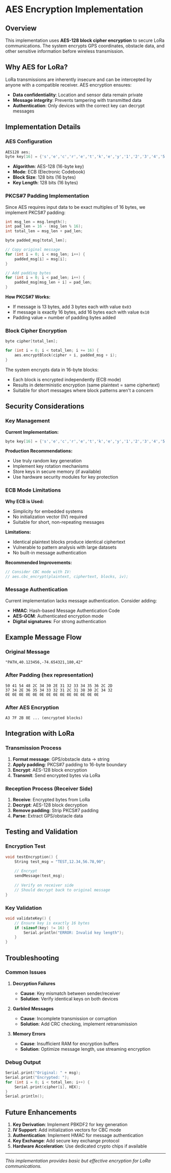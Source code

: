 # AES Encryption Implementation

## Overview

This implementation uses **AES-128 block cipher encryption** to secure LoRa communications. The system encrypts GPS coordinates, obstacle data, and other sensitive information before wireless transmission.

## Why AES for LoRa?

LoRa transmissions are inherently insecure and can be intercepted by anyone with a compatible receiver. AES encryption ensures:
- **Data confidentiality**: Location and sensor data remain private
- **Message integrity**: Prevents tampering with transmitted data
- **Authentication**: Only devices with the correct key can decrypt messages

## Implementation Details

### AES Configuration

```cpp
AES128 aes;
byte key[16] = {'s','e','c','r','e','t','k','e','y','1','2','3','4','5','6','7'};
```

- **Algorithm**: AES-128 (16-byte key)
- **Mode**: ECB (Electronic Codebook)
- **Block Size**: 128 bits (16 bytes)
- **Key Length**: 128 bits (16 bytes)

### PKCS#7 Padding Implementation

Since AES requires input data to be exact multiples of 16 bytes, we implement PKCS#7 padding:

```cpp
int msg_len = msg.length();
int pad_len = 16 - (msg_len % 16);
int total_len = msg_len + pad_len;

byte padded_msg[total_len];

// Copy original message
for (int i = 0; i < msg_len; i++) {
    padded_msg[i] = msg[i];
}

// Add padding bytes
for (int i = 0; i < pad_len; i++) {
    padded_msg[msg_len + i] = pad_len;
}
```

**How PKCS#7 Works:**
- If message is 13 bytes, add 3 bytes each with value `0x03`
- If message is exactly 16 bytes, add 16 bytes each with value `0x10`
- Padding value = number of padding bytes added

### Block Cipher Encryption

```cpp
byte cipher[total_len];

for (int i = 0; i < total_len; i += 16) {
    aes.encryptBlock(cipher + i, padded_msg + i);
}
```

The system encrypts data in 16-byte blocks:
- Each block is encrypted independently (ECB mode)
- Results in deterministic encryption (same plaintext = same ciphertext)
- Suitable for short messages where block patterns aren't a concern

## Security Considerations

### Key Management

**Current Implementation:**
```cpp
byte key[16] = {'s','e','c','r','e','t','k','e','y','1','2','3','4','5','6','7'};
```

**Production Recommendations:**
- Use truly random key generation
- Implement key rotation mechanisms
- Store keys in secure memory (if available)
- Use hardware security modules for key protection

### ECB Mode Limitations

**Why ECB is Used:**
- Simplicity for embedded systems
- No initialization vector (IV) required
- Suitable for short, non-repeating messages

**Limitations:**
- Identical plaintext blocks produce identical ciphertext
- Vulnerable to pattern analysis with large datasets
- No built-in message authentication

**Recommended Improvements:**
```cpp
// Consider CBC mode with IV:
// aes.cbc_encrypt(plaintext, ciphertext, blocks, iv);
```

### Message Authentication

Current implementation lacks message authentication. Consider adding:
- **HMAC**: Hash-based Message Authentication Code
- **AES-GCM**: Authenticated encryption mode
- **Digital signatures**: For strong authentication


## Example Message Flow

### Original Message
```
"PATH,40.123456,-74.654321,180,42"
```

### After Padding (hex representation)
```
50 41 54 48 2C 34 30 2E 31 32 33 34 35 36 2C 2D
37 34 2E 36 35 34 33 32 31 2C 31 38 30 2C 34 32
0E 0E 0E 0E 0E 0E 0E 0E 0E 0E 0E 0E 0E 0E
```

### After AES Encryption
```
A3 7F 2B 8E ... (encrypted blocks)
```

## Integration with LoRa

### Transmission Process

1. **Format message**: GPS/obstacle data → string
2. **Apply padding**: PKCS#7 padding to 16-byte boundary
3. **Encrypt**: AES-128 block encryption
4. **Transmit**: Send encrypted bytes via LoRa

### Reception Process (Receiver Side)

1. **Receive**: Encrypted bytes from LoRa
2. **Decrypt**: AES-128 block decryption
3. **Remove padding**: Strip PKCS#7 padding
4. **Parse**: Extract GPS/obstacle data

## Testing and Validation

### Encryption Test

```cpp
void testEncryption() {
    String test_msg = "TEST,12.34,56.78,90";
    
    // Encrypt
    sendMessage(test_msg);
    
    // Verify on receiver side
    // Should decrypt back to original message
}
```

### Key Validation

```cpp
void validateKey() {
    // Ensure key is exactly 16 bytes
    if (sizeof(key) != 16) {
        Serial.println("ERROR: Invalid key length");
    }
}
```

## Troubleshooting

### Common Issues

1. **Decryption Failures**
   - **Cause**: Key mismatch between sender/receiver
   - **Solution**: Verify identical keys on both devices

2. **Garbled Messages**
   - **Cause**: Incomplete transmission or corruption
   - **Solution**: Add CRC checking, implement retransmission

3. **Memory Errors**
   - **Cause**: Insufficient RAM for encryption buffers
   - **Solution**: Optimize message length, use streaming encryption

### Debug Output

```cpp
Serial.print("Original: " + msg);
Serial.print("Encrypted: ");
for (int i = 0; i < total_len; i++) {
    Serial.print(cipher[i], HEX);
}
Serial.println();
```

## Future Enhancements

1. **Key Derivation**: Implement PBKDF2 for key generation
2. **IV Support**: Add initialization vectors for CBC mode
3. **Authentication**: Implement HMAC for message authentication
4. **Key Exchange**: Add secure key exchange protocol
5. **Hardware Acceleration**: Use dedicated crypto chips if available

---

*This implementation provides basic but effective encryption for LoRa communications.*